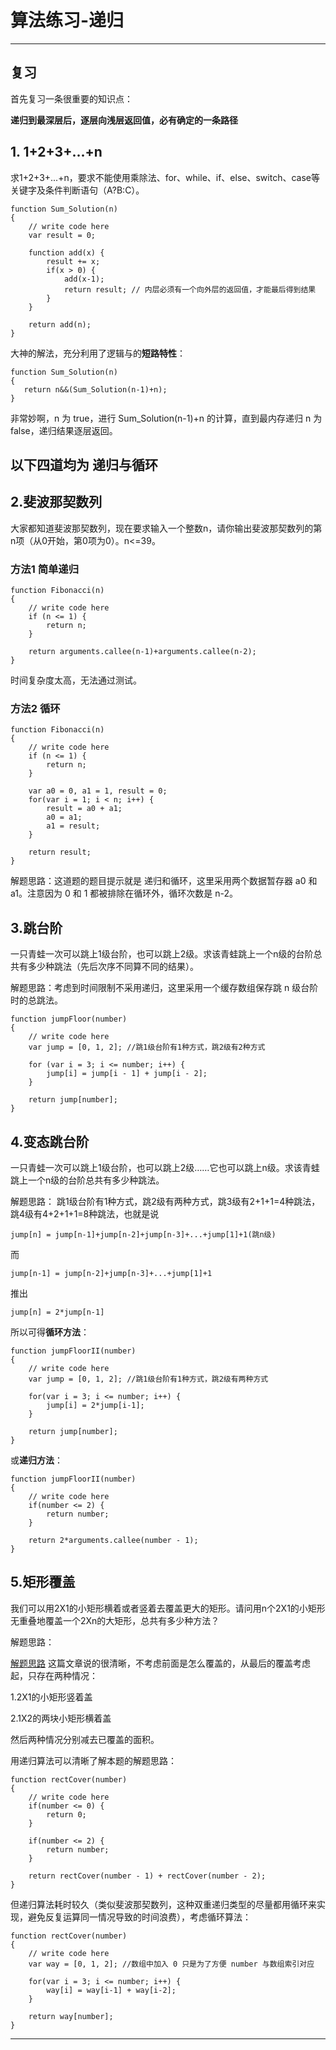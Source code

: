# 算法练习-递归
---

## 复习

首先复习一条很重要的知识点：

**递归到最深层后，逐层向浅层返回值，必有确定的一条路径**

## 1. 1+2+3+...+n

求1+2+3+...+n，要求不能使用乘除法、for、while、if、else、switch、case等关键字及条件判断语句（A?B:C）。

	function Sum_Solution(n)
	{
	    // write code here
	    var result = 0;
	    
	    function add(x) {
	        result += x;
	        if(x > 0) {
	            add(x-1);
	            return result; // 内层必须有一个向外层的返回值，才能最后得到结果
	        }
	    }
	    
	    return add(n);
	}

大神的解法，充分利用了逻辑与的**短路特性**：

	function Sum_Solution(n)
	{
	   return n&&(Sum_Solution(n-1)+n);
	}

非常妙啊，n 为 true，进行 Sum_Solution(n-1)+n 的计算，直到最内存递归 n 为 false，递归结果逐层返回。

## 以下四道均为 递归与循环

## 2.斐波那契数列

大家都知道斐波那契数列，现在要求输入一个整数n，请你输出斐波那契数列的第n项（从0开始，第0项为0）。n<=39。

### 方法1 简单递归

	function Fibonacci(n)
	{
	    // write code here
	    if (n <= 1) {
	        return n;
	    }
	    
	    return arguments.callee(n-1)+arguments.callee(n-2);
	}

时间复杂度太高，无法通过测试。

### 方法2 循环

	function Fibonacci(n)
	{
	    // write code here
	    if (n <= 1) {
	        return n;
	    }
	    
	    var a0 = 0, a1 = 1, result = 0;
	    for(var i = 1; i < n; i++) {
	        result = a0 + a1;
	        a0 = a1;
	        a1 = result;
	    }
	    
	    return result;
	}

解题思路：这道题的题目提示就是 递归和循环，这里采用两个数据暂存器 a0 和 a1。注意因为 0 和 1 都被排除在循环外，循环次数是 n-2。

## 3.跳台阶

一只青蛙一次可以跳上1级台阶，也可以跳上2级。求该青蛙跳上一个n级的台阶总共有多少种跳法（先后次序不同算不同的结果）。

解题思路：考虑到时间限制不采用递归，这里采用一个缓存数组保存跳 n 级台阶时的总跳法。

	function jumpFloor(number)
	{
	    // write code here
	    var jump = [0, 1, 2]; //跳1级台阶有1种方式，跳2级有2种方式
	    
	    for (var i = 3; i <= number; i++) {
	        jump[i] = jump[i - 1] + jump[i - 2];
	    }
	    
	    return jump[number];
	}

## 4.变态跳台阶

一只青蛙一次可以跳上1级台阶，也可以跳上2级……它也可以跳上n级。求该青蛙跳上一个n级的台阶总共有多少种跳法。

解题思路：
跳1级台阶有1种方式，跳2级有两种方式，跳3级有2+1+1=4种跳法，跳4级有4+2+1+1=8种跳法，也就是说 

	jump[n] = jump[n-1]+jump[n-2]+jump[n-3]+...+jump[1]+1(跳n级)

而

	jump[n-1] = jump[n-2]+jump[n-3]+...+jump[1]+1

推出

	jump[n] = 2*jump[n-1]

所以可得**循环方法**：

	function jumpFloorII(number)
	{
	    // write code here
	    var jump = [0, 1, 2]; //跳1级台阶有1种方式，跳2级有两种方式
	    
	    for(var i = 3; i <= number; i++) {
	        jump[i] = 2*jump[i-1];
	    }
	    
	    return jump[number];
	}

或**递归方法**：

	function jumpFloorII(number)
	{
	    // write code here
	    if(number <= 2) {
	        return number;
	    }
	    
	    return 2*arguments.callee(number - 1);
	}

## 5.矩形覆盖

我们可以用2X1的小矩形横着或者竖着去覆盖更大的矩形。请问用n个2X1的小矩形无重叠地覆盖一个2Xn的大矩形，总共有多少种方法？

解题思路：

[解题思路](https://blog.csdn.net/ssopp24/article/details/75675491) 这篇文章说的很清晰，不考虑前面是怎么覆盖的，从最后的覆盖考虑起，只存在两种情况：

1.2X1的小矩形竖着盖

2.1X2的两块小矩形横着盖

然后两种情况分别减去已覆盖的面积。

用递归算法可以清晰了解本题的解题思路：

	function rectCover(number)
	{
	    // write code here
	    if(number <= 0) {
	        return 0;
	    }
	    
	    if(number <= 2) {
	        return number;
	    }
	    
	    return rectCover(number - 1) + rectCover(number - 2);
	}

但递归算法耗时较久（类似斐波那契数列，这种双重递归类型的尽量都用循环来实现，避免反复运算同一情况导致的时间浪费），考虑循环算法：

	function rectCover(number)
	{
	    // write code here
	    var way = [0, 1, 2]; //数组中加入 0 只是为了方便 number 与数组索引对应
	    
	    for(var i = 3; i <= number; i++) {
	        way[i] = way[i-1] + way[i-2];
	    }
	    
	    return way[number];
	}

---




